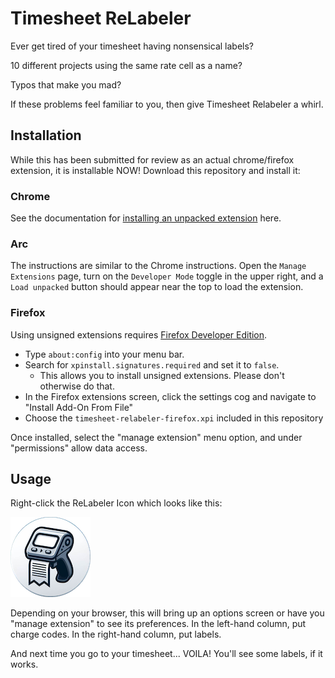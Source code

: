 # Timesheet ReLabeler

Ever get tired of your timesheet having nonsensical labels?

10 different projects using the same rate cell as a name?

Typos that make you mad?

If these problems feel familiar to you, then give Timesheet Relabeler a whirl.

## Installation
While this has been submitted for review as an actual chrome/firefox extension, it is installable NOW! Download this repository and install it:

### Chrome
See the documentation for [installing an unpacked extension](https://developer.chrome.com/docs/extensions/get-started/tutorial/hello-world#load-unpacked) here.

### Arc
The instructions are similar to the Chrome instructions. Open the `Manage Extensions` page, turn on the `Developer Mode` toggle in the upper right, and a `Load unpacked` button should appear near the top to load the extension. 

### Firefox
Using unsigned extensions requires [Firefox Developer Edition](https://www.mozilla.org/en-US/firefox/developer/).


* Type `about:config` into your menu bar. 
* Search for `xpinstall.signatures.required` and set it to `false`.
    * This allows you to install unsigned extensions. Please don't otherwise do that.
* In the Firefox extensions screen, click the settings cog and navigate to "Install Add-On From File"
* Choose the `timesheet-relabeler-firefox.xpi` included in this repository

Once installed, select the "manage extension" menu option, and under "permissions" allow data access.

## Usage
Right-click the ReLabeler Icon which looks like this:

![ReLabeler Icon](https://github.com/hardingalexh/timesheet-relabeler/blob/main/images/label-128.png?raw=true)

Depending on your browser, this will bring up an options screen or have you "manage extension" to see its preferences. In the left-hand column, put charge codes. In the right-hand column, put labels.

And next time you go to your timesheet... VOILA! You'll see some labels, if it works.
